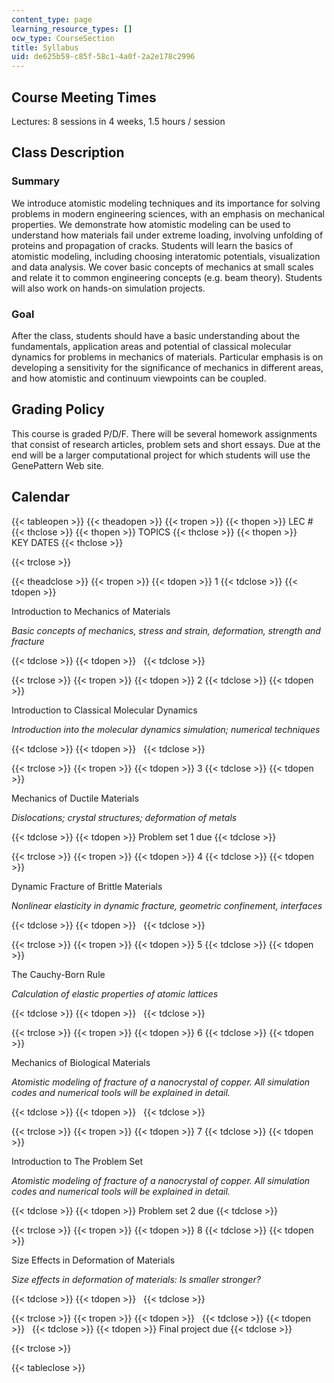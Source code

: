 ```yaml
---
content_type: page
learning_resource_types: []
ocw_type: CourseSection
title: Syllabus
uid: de625b59-c85f-58c1-4a0f-2a2e178c2996
---
```


Course Meeting Times
--------------------

Lectures: 8 sessions in 4 weeks, 1.5 hours / session

Class Description
-----------------

### Summary

We introduce atomistic modeling techniques and its importance for solving problems in modern engineering sciences, with an emphasis on mechanical properties. We demonstrate how atomistic modeling can be used to understand how materials fail under extreme loading, involving unfolding of proteins and propagation of cracks. Students will learn the basics of atomistic modeling, including choosing interatomic potentials, visualization and data analysis. We cover basic concepts of mechanics at small scales and relate it to common engineering concepts (e.g. beam theory). Students will also work on hands-on simulation projects.

### Goal

After the class, students should have a basic understanding about the fundamentals, application areas and potential of classical molecular dynamics for problems in mechanics of materials. Particular emphasis is on developing a sensitivity for the significance of mechanics in different areas, and how atomistic and continuum viewpoints can be coupled.

Grading Policy
--------------

This course is graded P/D/F. There will be several homework assignments that consist of research articles, problem sets and short essays. Due at the end will be a larger computational project for which students will use the GenePattern Web site.

Calendar
--------

{{< tableopen >}}
{{< theadopen >}}
{{< tropen >}}
{{< thopen >}}
LEC #
{{< thclose >}}
{{< thopen >}}
TOPICS
{{< thclose >}}
{{< thopen >}}
KEY DATES
{{< thclose >}}

{{< trclose >}}

{{< theadclose >}}
{{< tropen >}}
{{< tdopen >}}
1
{{< tdclose >}}
{{< tdopen >}}


Introduction to Mechanics of Materials

_Basic concepts of mechanics, stress and strain, deformation, strength and fracture_


{{< tdclose >}}
{{< tdopen >}}
 
{{< tdclose >}}

{{< trclose >}}
{{< tropen >}}
{{< tdopen >}}
2
{{< tdclose >}}
{{< tdopen >}}


Introduction to Classical Molecular Dynamics

_Introduction into the molecular dynamics simulation; numerical techniques_


{{< tdclose >}}
{{< tdopen >}}
 
{{< tdclose >}}

{{< trclose >}}
{{< tropen >}}
{{< tdopen >}}
3
{{< tdclose >}}
{{< tdopen >}}


Mechanics of Ductile Materials

_Dislocations; crystal structures; deformation of metals_


{{< tdclose >}}
{{< tdopen >}}
Problem set 1 due
{{< tdclose >}}

{{< trclose >}}
{{< tropen >}}
{{< tdopen >}}
4
{{< tdclose >}}
{{< tdopen >}}


Dynamic Fracture of Brittle Materials

_Nonlinear elasticity in dynamic fracture, geometric confinement, interfaces_


{{< tdclose >}}
{{< tdopen >}}
 
{{< tdclose >}}

{{< trclose >}}
{{< tropen >}}
{{< tdopen >}}
5
{{< tdclose >}}
{{< tdopen >}}


The Cauchy-Born Rule

_Calculation of elastic properties of atomic lattices_


{{< tdclose >}}
{{< tdopen >}}
 
{{< tdclose >}}

{{< trclose >}}
{{< tropen >}}
{{< tdopen >}}
6
{{< tdclose >}}
{{< tdopen >}}


Mechanics of Biological Materials

_Atomistic modeling of fracture of a nanocrystal of copper. All simulation codes and numerical tools will be explained in detail._


{{< tdclose >}}
{{< tdopen >}}
 
{{< tdclose >}}

{{< trclose >}}
{{< tropen >}}
{{< tdopen >}}
7
{{< tdclose >}}
{{< tdopen >}}


Introduction to The Problem Set

_Atomistic modeling of fracture of a nanocrystal of copper. All simulation codes and numerical tools will be explained in detail._


{{< tdclose >}}
{{< tdopen >}}
Problem set 2 due
{{< tdclose >}}

{{< trclose >}}
{{< tropen >}}
{{< tdopen >}}
8
{{< tdclose >}}
{{< tdopen >}}


Size Effects in Deformation of Materials

_Size effects in deformation of materials: Is smaller stronger?_


{{< tdclose >}}
{{< tdopen >}}
 
{{< tdclose >}}

{{< trclose >}}
{{< tropen >}}
{{< tdopen >}}
 
{{< tdclose >}}
{{< tdopen >}}
 
{{< tdclose >}}
{{< tdopen >}}
Final project due
{{< tdclose >}}

{{< trclose >}}

{{< tableclose >}}